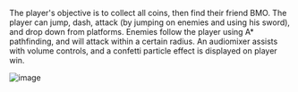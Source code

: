 The player's objective is to collect all coins, then find their friend BMO.
The player can jump, dash, attack (by jumping on enemies and using his sword), and drop down from platforms.
Enemies follow the player using A\* pathfinding, and will attack within a certain radius.
An audiomixer assists with volume controls, and a confetti particle effect is displayed on player win.

![image](https://github.com/user-attachments/assets/f31351b8-2855-4d03-9298-b18b11fb37cf)


